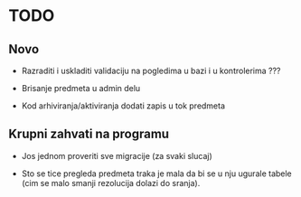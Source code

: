 # TODO

## Novo

- Razraditi i uskladiti validaciju na pogledima u bazi i u kontrolerima ???

- Brisanje predmeta u admin delu

- Kod arhiviranja/aktiviranja dodati zapis u tok predmeta


## Krupni zahvati na programu

- Jos jednom proveriti sve migracije (za svaki slucaj)

- Sto se tice pregleda predmeta traka je mala da bi se u nju ugurale tabele (cim se malo smanji rezolucija dolazi do sranja).

